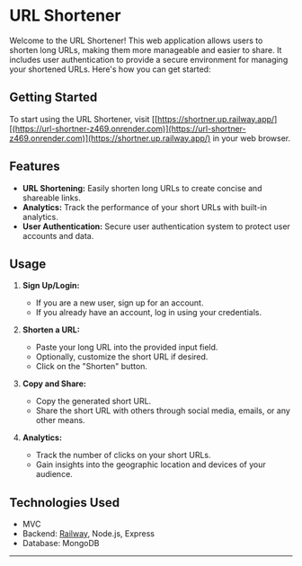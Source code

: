 # URL Shortener

Welcome to the URL Shortener! This web application allows users to shorten long URLs, making them more manageable and easier to share. It includes user authentication to provide a secure environment for managing your shortened URLs. Here's how you can get started:

## Getting Started

To start using the URL Shortener, visit [[https://shortner.up.railway.app/][(https://url-shortner-z469.onrender.com)](https://url-shortner-z469.onrender.com)](https://shortner.up.railway.app/) in your web browser.

## Features

- **URL Shortening:** Easily shorten long URLs to create concise and shareable links.
- **Analytics:** Track the performance of your short URLs with built-in analytics.
- **User Authentication:** Secure user authentication system to protect user accounts and data.

## Usage

1. **Sign Up/Login:**
   - If you are a new user, sign up for an account.
   - If you already have an account, log in using your credentials.

2. **Shorten a URL:**
   - Paste your long URL into the provided input field.
   - Optionally, customize the short URL if desired.
   - Click on the "Shorten" button.

3. **Copy and Share:**
   - Copy the generated short URL.
   - Share the short URL with others through social media, emails, or any other means.

4. **Analytics:**
   - Track the number of clicks on your short URLs.
   - Gain insights into the geographic location and devices of your audience.

## Technologies Used

- MVC
- Backend: [Railway](https://railway.app/), Node.js, Express
- Database: MongoDB

---
